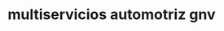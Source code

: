 ---
title: "multiservicios automotriz gnv"
url: /puerto-la-cruz/multiservicios-automotriz-gnv/
shop: reparación de automóviles
---